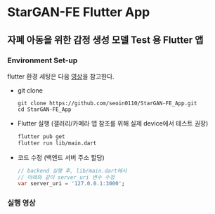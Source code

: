 # StarGAN-FE Flutter App

## 자폐 아동을 위한 감정 생성 모델 Test 용 Flutter 앱

### Environment Set-up

flutter 환경 세팅은 다음 [영상](https://youtu.be/usE9IKaogDU?feature=shared)을 참고한다.

- git clone
  ```
  git clone https://github.com/seoin0110/StarGAN-FE_App.git
  cd StarGAN-FE_App
  ```
- Flutter 실행 (갤러리/카메라 앱 참조를 위해 실제 device에서 테스트 권장)
  ```bash
  flutter pub get
  flutter run lib/main.dart
  ```
- 코드 수정 (백엔드 서버 주소 할당)
  ```dart
  // backend 실행 후, lib/main.dart에서
  // 아래와 같이 server_uri 변수 수정
  var server_uri = '127.0.0.1:3000';
  ```

### 실행 영상
